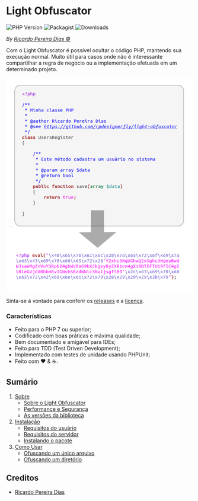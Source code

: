 # Light Obfuscator

![PHP Version](https://img.shields.io/packagist/php-v/plexi/light-obfuscator.svg)
![Packagist](https://img.shields.io/packagist/v/plexi/light-obfuscator.svg)
![Downloads](https://img.shields.io/packagist/dm/plexi/light-obfuscator.svg)

*By [Ricardo Pereira Dias &copy;](https://rpdesignerfly.github.io)*

Com o Light Obfuscator é possível ocultar o código PHP, mantendo sua execução normal. Muito útil para casos onde não é interessante compartilhar a regra de negócio ou a implementação efetuada em um determinado projeto.


![Ofuscação de Código PHP](docs/imgs/code-obfuscating.png?raw=true)

Sinta-se à vontade para conferir os [releases](https://github.com/rpdesignerfly/light-obfuscator) e a [licença](license.md).

### Características

  * Feito para o PHP 7 ou superior;
  * Codificado com boas práticas e máxima qualidade;
  * Bem documentado e amigável para IDEs;
  * Feito para TDD (Test Driven Development);
  * Implementado com testes de unidade usando PHPUnit;
  * Feito com :heart: &amp; :coffee:.

## Sumário

1. [Sobre](docs/01-About.md)
    * [Sobre o Light Obfuscator](docs/01-About.md#11-sobre-o-light-obfuscator)
    * [Performance e Segurança](docs/01-About.md#12-performance-e-segurança)
    * [As versões da biblioteca](docs/01-About.md#13-as-versões-da-biblioteca)
2. [Instalação](docs/02-Installation.md)
    * [Requisitos do usuário](docs/02-Installation.md#21-requisitos-do-usuário)
    * [Requisitos do servidor](docs/02-Installation.md#22-requisitos-do-servidor)
    * [Instalando o pacote](docs/02-Installation.md#23-instalando-o-pacote)
3. [Como Usar](docs/03-Usage.md)
    * [Ofuscando um único arquivo](docs/03-Usage.md#31-ofuscando-um-único-arquivo)
    * [Ofuscando um diretório](docs/03-Usage.md#32-ofuscando-um-diretório)

## Creditos

- [Ricardo Pereira Dias](https://rpdesignerfly.github.io)
